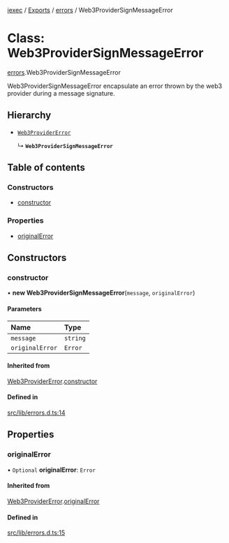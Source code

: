 [iexec](../README.md) / [Exports](../modules.md) / [errors](../modules/errors.md) / Web3ProviderSignMessageError

# Class: Web3ProviderSignMessageError

[errors](../modules/errors.md).Web3ProviderSignMessageError

Web3ProviderSignMessageError encapsulate an error thrown by the web3 provider during a message signature.

## Hierarchy

- [`Web3ProviderError`](errors.Web3ProviderError.md)

  ↳ **`Web3ProviderSignMessageError`**

## Table of contents

### Constructors

- [constructor](errors.Web3ProviderSignMessageError.md#constructor)

### Properties

- [originalError](errors.Web3ProviderSignMessageError.md#originalerror)

## Constructors

### constructor

• **new Web3ProviderSignMessageError**(`message`, `originalError`)

#### Parameters

| Name | Type |
| :------ | :------ |
| `message` | `string` |
| `originalError` | `Error` |

#### Inherited from

[Web3ProviderError](errors.Web3ProviderError.md).[constructor](errors.Web3ProviderError.md#constructor)

#### Defined in

[src/lib/errors.d.ts:14](https://github.com/iExecBlockchainComputing/iexec-sdk/blob/7feaf0f/src/lib/errors.d.ts#L14)

## Properties

### originalError

• `Optional` **originalError**: `Error`

#### Inherited from

[Web3ProviderError](errors.Web3ProviderError.md).[originalError](errors.Web3ProviderError.md#originalerror)

#### Defined in

[src/lib/errors.d.ts:15](https://github.com/iExecBlockchainComputing/iexec-sdk/blob/7feaf0f/src/lib/errors.d.ts#L15)

